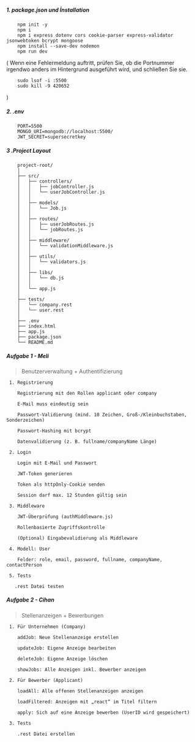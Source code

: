 ##### 1. package.json und İnstallation

        npm init -y
        npm i
        npm i express dotenv cors cookie-parser express-validator jsonwebtoken bcrypt mongoose
        npm install --save-dev nodemon
        npm run dev

(
Wenn eine Fehlermeldung auftritt, prüfen Sie, ob die Portnummer irgendwo anders im Hintergrund ausgeführt wird, und schließen Sie sie.

        sudo lsof -i :5500
        sudo kill -9 420652

)

##### 2. .env

        PORT=5500
        MONGO_URI=mongodb://localhost:5500/
        JWT_SECRET=supersecretkey

##### 3 .Project Layout

        project-root/
        │
        ├── src/
        │   ├── controllers/
        │   │   ├── jobController.js
        │   │   └── userJobController.js
        │   │
        │   ├── models/
        │   │   └── Job.js
        │   │
        │   ├── routes/
        │   │   ├── userJobRoutes.js
        │   │   └── jobRoutes.js
        │   │
        │   ├── middleware/
        │   │   └── validationMiddleware.js
        │   │
        │   ├── utils/
        │   │   └── validators.js
        │   │
        │   ├── libs/
        │   │   └── db.js
        │   │
        │   └── app.js
        │
        ├── tests/
        │   └── company.rest
        │   └── user.rest
        │
        ├── .env
        ├── index.html
        ├── app.js
        ├── package.json
        └── README.md

##### Aufgabe 1 - Meli

> Benutzerverwaltung + Authentifizierung

     1. Registrierung

        Registrierung mit den Rollen applicant oder company

        E-Mail muss eindeutig sein

        Passwort-Validierung (mind. 10 Zeichen, Groß-/Kleinbuchstaben, Sonderzeichen)

        Passwort-Hashing mit bcrypt

        Datenvalidierung (z. B. fullname/companyName Länge)

     2. Login

        Login mit E-Mail und Passwort

        JWT-Token generieren

        Token als httpOnly-Cookie senden

        Session darf max. 12 Stunden gültig sein

     3. Middleware

        JWT-Überprüfung (authMiddleware.js)

        Rollenbasierte Zugriffskontrolle

        (Optional) Eingabevalidierung als Middleware

     4. Modell: User

        Felder: role, email, password, fullname, companyName, contactPerson

     5. Tests

       .rest Datei testen

##### Aufgabe 2 - Cihan

> Stellenanzeigen + Bewerbungen

     1. Für Unternehmen (Company)

        addJob: Neue Stellenanzeige erstellen

        updateJob: Eigene Anzeige bearbeiten

        deleteJob: Eigene Anzeige löschen

        showJobs: Alle Anzeigen inkl. Bewerber anzeigen

     2. Für Bewerber (Applicant)

        loadAll: Alle offenen Stellenanzeigen anzeigen

        loadFiltered: Anzeigen mit „react“ im Titel filtern

        apply: Sich auf eine Anzeige bewerben (UserID wird gespeichert)

     3. Tests

        .rest Datei erstellen
